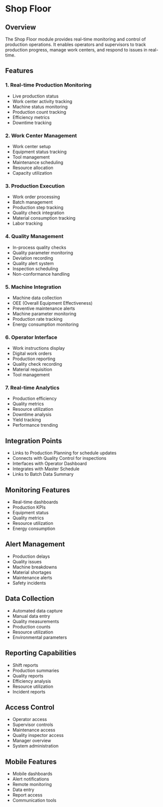 # Shop Floor

## Overview
The Shop Floor module provides real-time monitoring and control of production operations. It enables operators and supervisors to track production progress, manage work centers, and respond to issues in real-time.

## Features

### 1. Real-time Production Monitoring
- Live production status
- Work center activity tracking
- Machine status monitoring
- Production count tracking
- Efficiency metrics
- Downtime tracking

### 2. Work Center Management
- Work center setup
- Equipment status tracking
- Tool management
- Maintenance scheduling
- Resource allocation
- Capacity utilization

### 3. Production Execution
- Work order processing
- Batch management
- Production step tracking
- Quality check integration
- Material consumption tracking
- Labor tracking

### 4. Quality Management
- In-process quality checks
- Quality parameter monitoring
- Deviation recording
- Quality alert system
- Inspection scheduling
- Non-conformance handling

### 5. Machine Integration
- Machine data collection
- OEE (Overall Equipment Effectiveness)
- Preventive maintenance alerts
- Machine parameter monitoring
- Production rate tracking
- Energy consumption monitoring

### 6. Operator Interface
- Work instructions display
- Digital work orders
- Production reporting
- Quality check recording
- Material requisition
- Tool management

### 7. Real-time Analytics
- Production efficiency
- Quality metrics
- Resource utilization
- Downtime analysis
- Yield tracking
- Performance trending

## Integration Points
- Links to Production Planning for schedule updates
- Connects with Quality Control for inspections
- Interfaces with Operator Dashboard
- Integrates with Master Schedule
- Links to Batch Data Summary

## Monitoring Features
- Real-time dashboards
- Production KPIs
- Equipment status
- Quality metrics
- Resource utilization
- Energy consumption

## Alert Management
- Production delays
- Quality issues
- Machine breakdowns
- Material shortages
- Maintenance alerts
- Safety incidents

## Data Collection
- Automated data capture
- Manual data entry
- Quality measurements
- Production counts
- Resource utilization
- Environmental parameters

## Reporting Capabilities
- Shift reports
- Production summaries
- Quality reports
- Efficiency analysis
- Resource utilization
- Incident reports

## Access Control
- Operator access
- Supervisor controls
- Maintenance access
- Quality inspector access
- Manager overview
- System administration

## Mobile Features
- Mobile dashboards
- Alert notifications
- Remote monitoring
- Data entry
- Report access
- Communication tools
